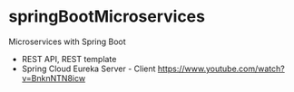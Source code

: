 # springBootMicroservices
Microservices with Spring Boot

- REST API, REST template
- Spring Cloud Eureka Server - Client
https://www.youtube.com/watch?v=BnknNTN8icw
